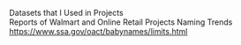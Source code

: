 Datasets that I Used in Projects <br>
Reports of Walmart and Online Retail Projects
Naming Trends  https://www.ssa.gov/oact/babynames/limits.html
